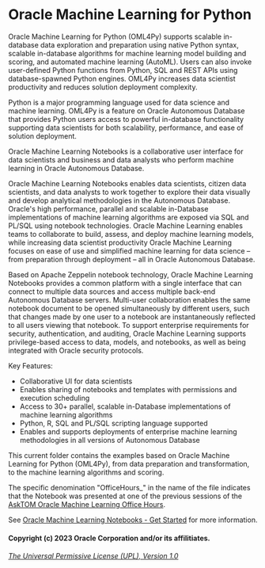 # Oracle Machine Learning for Python
Oracle Machine Learning for Python (OML4Py) supports scalable in-database data exploration and preparation using native Python syntax, scalable in-database algorithms for machine learning model building and scoring, and automated machine learning (AutoML). Users can also invoke user-defined Python functions from Python, SQL and REST APIs using database-spawned Python engines. OML4Py increases data scientist productivity and reduces solution deployment complexity.

Python is a major programming language used for data science and machine learning. OML4Py is a feature on Oracle Autonomous Database that provides Python users access to powerful in-database functionality supporting data scientists for both scalability, performance, and ease of solution deployment. 

Oracle Machine Learning Notebooks is a collaborative user interface for data scientists and business and data analysts who perform machine learning in Oracle Autonomous Database.   

Oracle Machine Learning Notebooks enables data scientists, citizen data scientists, and data analysts to work together to explore their data visually and develop analytical methodologies in the Autonomous Database. Oracle's high performance, parallel and scalable in-Database implementations of machine learning algorithms are exposed via SQL and PL/SQL using notebook technologies. Oracle Machine Learning enables teams to collaborate to build, assess, and deploy machine learning models, while increasing data scientist productivity Oracle Machine Learning focuses on ease of use and simplified machine learning for data science – from preparation through deployment – all in Oracle Autonomous Database.

Based on Apache Zeppelin notebook technology, Oracle Machine Learning Notebooks provides a common platform with a single interface that can connect to multiple data sources and access multiple back-end Autonomous Database servers. Multi-user collaboration enables the same notebook document to be opened simultaneously by different users, such that changes made by one user to a notebook are instantaneously reflected to all users viewing that notebook. To support enterprise requirements for security, authentication, and auditing, Oracle Machine Learning supports privilege-based access to data, models, and notebooks, as well as being integrated with Oracle security protocols.

Key Features:   

* Collaborative UI for data scientists
* Enables sharing of notebooks and templates with permissions and execution scheduling 
* Access to 30+ parallel, scalable in-Database implementations of machine learning algorithms
* Python, R, SQL and PL/SQL scripting language supported
* Enables and supports deployments of enterprise machine learning methodologies in all versions of Autonomous Database

This current folder contains the examples based on Oracle Machine Learning for Python (OML4Py), from data preparation and transformation, to the machine learning algorithms and scoring.

The specific denomination "OfficeHours_" in the name of the file indicates that the Notebook was presented at one of the previous sessions of the [AskTOM Oracle Machine Learning Office Hours](https://asktom.oracle.com/pls/apex/asktom.search?oh=6801#sessions).

See [Oracle Machine Learning Notebooks - Get Started](https://docs.oracle.com/en/database/oracle/machine-learning/oml-notebooks/) for more information.

#### Copyright (c) 2023 Oracle Corporation and/or its affilitiates.

###### [The Universal Permissive License (UPL), Version 1.0](https://oss.oracle.com/licenses/upl/)
